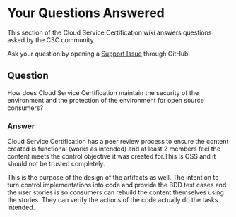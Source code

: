 # Your Questions Answered

This section of the Cloud Service Certification wiki answers questions asked by the CSC community.

Ask your question by opening a [Support Issue](https://github.com/finos/cloud-service-certification/issues/new?template=Support_question.md) through GitHub.

## Question
How does Cloud Service Certification maintain the security of the environment and the protection of the environment for open source consumers?

### Answer
Cloud Service Certification has a peer review process to ensure the content created is functional (works as intended) and at least 2 members feel the content meets the control objective it was created for.This is OSS and it should not be trusted completely. 

This is the purpose of the design of the artifacts as well. The intention to turn control implementations into code and provide the BDD test cases and the user stories is so consumers can rebuild the content themselves using the stories. They can verify the actions of the code actually do the tasks intended.